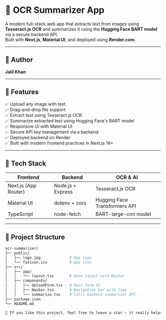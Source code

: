 # 🧠 OCR Summarizer App

A modern full-stack web app that extracts text from images using **Tesseract.js OCR** and summarizes it using the **Hugging Face BART model** via a secure backend API.  
Built with **Next.js**, **Material UI**, and deployed using **Render.com**.

---

## 👤 Author

**Jalil Khan**

---

## 📸 Features

✅ Upload any image with text  
✅ Drag-and-drop file support  
✅ Extract text using Tesseract.js OCR  
✅ Summarize extracted text using Hugging Face's BART model  
✅ Responsive UI with Material UI  
✅ Secure API key management via a backend  
✅ Deployed backend on Render  
✅ Built with modern frontend practices in Next.js 14+

---

## 🧠 Tech Stack

| Frontend        | Backend         | OCR & AI              |
|----------------|-----------------|------------------------|
| Next.js (App Router) | Node.js + Express | Tesseract.js OCR        |
| Material UI     | dotenv + cors   | Hugging Face Transformers API |
| TypeScript      | node-fetch      | BART-large-cnn model   |

---

## 📁 Project Structure

```bash
ocr-summarizer/
├── public/
│   ├── logo.jpg             # App logo
│   └── favicon.ico          # App icon
├── src/
│   ├── app/
│   │   └── layout.tsx       # Base layout with Navbar
│   ├── components/
│   │   ├── UploadForm.tsx   # Main form UI
│   │   ├── Navbar.tsx       # Navigation bar with logo
│   │   └── summarize.tsx    # Calls backend summarizer API
├── package.json
└── README.md

🌟 If you like this project, feel free to leave a star — it really helps and is much appreciated!

